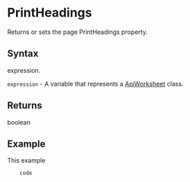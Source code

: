 # PrintHeadings

Returns or sets the page PrintHeadings property.

## Syntax

expression.

`expression` - A variable that represents a [ApiWorksheet](../ApiWorksheet.md) class.

## Returns

boolean

## Example

This example

```javascript
	code
```